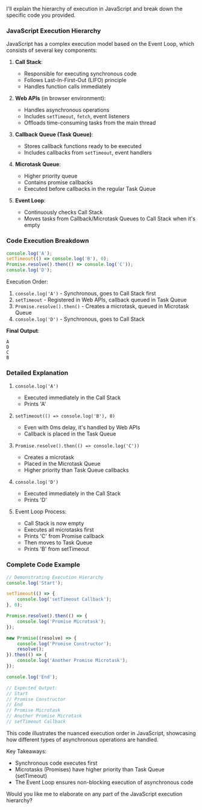 I'll explain the hierarchy of execution in JavaScript and break down the specific code you provided.

### JavaScript Execution Hierarchy

JavaScript has a complex execution model based on the Event Loop, which consists of several key components:

1. **Call Stack**:
    - Responsible for executing synchronous code
    - Follows Last-In-First-Out (LIFO) principle
    - Handles function calls immediately

2. **Web APIs** (in browser environment):
    - Handles asynchronous operations
    - Includes `setTimeout`, `fetch`, event listeners
    - Offloads time-consuming tasks from the main thread

3. **Callback Queue (Task Queue)**:
    - Stores callback functions ready to be executed
    - Includes callbacks from `setTimeout`, event handlers

4. **Microtask Queue**:
    - Higher priority queue
    - Contains promise callbacks
    - Executed before callbacks in the regular Task Queue

5. **Event Loop**:
    - Continuously checks Call Stack
    - Moves tasks from Callback/Microtask Queues to Call Stack when it's empty

### Code Execution Breakdown

```javascript
console.log('A');
setTimeout(() => console.log('B'), 0);
Promise.resolve().then(() => console.log('C'));
console.log('D');
```

Execution Order:
1. `console.log('A')` - Synchronous, goes to Call Stack first
2. `setTimeout` - Registered in Web APIs, callback queued in Task Queue
3. `Promise.resolve().then()` - Creates a microtask, queued in Microtask Queue
4. `console.log('D')` - Synchronous, goes to Call Stack

**Final Output**:
```
A
D
C
B
```

### Detailed Explanation

1. `console.log('A')`
    - Executed immediately in the Call Stack
    - Prints 'A'

2. `setTimeout(() => console.log('B'), 0)`
    - Even with 0ms delay, it's handled by Web APIs
    - Callback is placed in the Task Queue

3. `Promise.resolve().then(() => console.log('C'))`
    - Creates a microtask
    - Placed in the Microtask Queue
    - Higher priority than Task Queue callbacks

4. `console.log('D')`
    - Executed immediately in the Call Stack
    - Prints 'D'

5. Event Loop Process:
    - Call Stack is now empty
    - Executes all microtasks first
    - Prints 'C' from Promise callback
    - Then moves to Task Queue
    - Prints 'B' from setTimeout

### Complete Code Example

```javascript
// Demonstrating Execution Hierarchy
console.log('Start');

setTimeout(() => {
    console.log('setTimeout Callback');
}, 0);

Promise.resolve().then(() => {
    console.log('Promise Microtask');
});

new Promise((resolve) => {
    console.log('Promise Constructor');
    resolve();
}).then(() => {
    console.log('Another Promise Microtask');
});

console.log('End');

// Expected Output:
// Start
// Promise Constructor
// End
// Promise Microtask
// Another Promise Microtask
// setTimeout Callback
```

This code illustrates the nuanced execution order in JavaScript, showcasing how different types of asynchronous operations are handled.

Key Takeaways:
- Synchronous code executes first
- Microtasks (Promises) have higher priority than Task Queue (setTimeout)
- The Event Loop ensures non-blocking execution of asynchronous code

Would you like me to elaborate on any part of the JavaScript execution hierarchy?